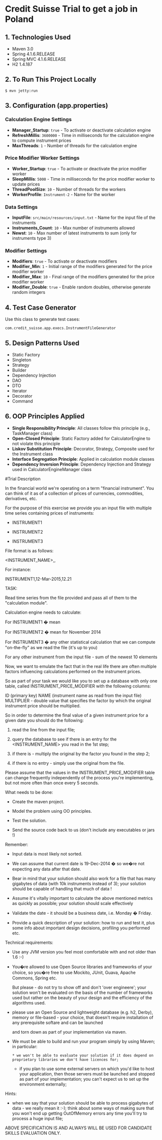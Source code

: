 # Credit Suisse Trial to get a job in Poland

## 1. Technologies Used
* Maven 3.0
* Spring 4.1.6.RELEASE
* Spring MVC 4.1.6.RELEASE
* H2 1.4.187

## 2. To Run This Project Locally
```shell
$ mvn jetty:run
```

## 3. Configuration (app.properties)

### Calculation Engine Settings
- **Manager_Startup**: `true` - To activate or deactivate calculation engine
- **RefreshMillis**: `3600000` - Time in milliseconds for the calculation engine to compute instrument prices
- **MaxThreads**: `1` - Number of threads for the calculation engine

### Price Modifier Worker Settings
- **Worker_Startup**: `true` - To activate or deactivate the price modifier worker
- **SleepMillis**: `5000` - Time in milliseconds for the price modifier worker to update prices
- **ThreadPoolSize**: `10` - Number of threads for the workers
- **WorkerProfile**: `Instrument-2` - Name for the worker

### Data Settings
- **InputFile**: `src/main/resources/input.txt` - Name for the input file of the instruments
- **Instruments_Count**: `10` - Max number of instruments allowed
- **Newst**: `10` - Max number of latest instruments to sum (only for instruments type 3)

### Modifier Settings
- **Modifiers**: `true` - To activate or deactivate modifiers
- **Modifier_Min**: `1` - Initial range of the modifiers generated for the price modifier worker
- **Modifier_Max**: `10` - Final range of the modifiers generated for the price modifier worker
- **Modifier_Double**: `true` - Enable random doubles, otherwise generate random integers

## 4. Test Case Generator
Use this class to generate test cases:
```
com.credit_suisse.app.execs.InstrumentFileGenerator
```

## 5. Design Patterns Used
- Static Factory
- Singleton
- Strategy
- Builder
- Dependency Injection
- DAO
- DTO
- Iterator
- Decorator
- Command

## 6. OOP Principles Applied
- **Single Responsibility Principle**: All classes follow this principle (e.g., TaskManager class)
- **Open-Closed Principle**: Static Factory added for CalculatorEngine to not violate this principle
- **Liskov Substitution Principle**: Decorator, Strategy, Composite used for the Instrument class
- **Interface Segregation Principle**: Applied in calculation module classes
- **Dependency Inversion Principle**: Dependency Injection and Strategy used in CalculatorEngineManager class


#Trial Description

In the financial world we're operating on a term "financial instrument". You can think of it as of a collection of prices of currencies, commodities, derivatives, etc.

For the purpose of this exercise we provide you an input file with multiple time series containing prices of instruments:

-	INSTRUMENT1

-	INSTRUMENT2

-	INSTRUMENT3

File format is as follows:

<INSTRUMENT_NAME>,<DATE>,<VALUE>

For instance:


INSTRUMENT1,12-Mar-2015,12.21

TASK:

Read time series from the file provided and pass all of them to the "calculation module".

Calculation engine needs to calculate:

For INSTRUMENT1 � mean

For INSTRUMENT2 � mean for November 2014

For INSTRUMENT3 � any other statistical calculation that we can compute "on-the-fly" as we read the file (it's up to you)

For any other instrument from the input file - sum of the newest 10 elements


Now, we want to emulate the fact that in the real life there are often multiple factors influencing calculations performed on the 
instrument prices. 

So as part of your task we would like you to set up a database with only one table, called INSTRUMENT_PRICE_MODIFIER with the 
following columns:


ID (primary key)
NAME (instrument name as read from the input file)
MULTIPLIER - double value that specifies the factor by which the original instrument price should be multiplied.

So in order to determine the final value of a given instrument price for a given date you should do the following:

1. read the line from the input file;

2. query the database to see if there is an entry for the <INSTRUMENT_NAME> you read in the 1st step;

3. if there is - multiply the original <VALUE> by the factor you found in the step 2;

4. if there is no entry - simply use the original <VALUE> from the file.


Please assume that the values in the INSTRUMENT_PRICE_MODIFIER table can change frequently independently of the process you're implementing, but not more often than once every 5 seconds.


What needs to be done:

-	Create the maven project.

-	Model the problem using OO principles.

-	Test the solution.

-	Send the source code back to us (don't include any executables or jars !)

Remember:

-	Input data is most likely not sorted.

-	We can assume that current date is 19-Dec-2014 � so we�re not expecting any data after that date.

-	Bear in mind that your solution should also work for a file that has many gigabytes of data (with 10k 	instruments instead of 3); your solution should be capable of handling that much of data !

-   Assume it's vitally important to calculate the above mentioned metrics as quickly as possible; your solution 	should scale 
	effectively 

-	Validate the date - it should be a business date, i.e. Monday � Friday.

- 	Provide a quick description of your solution: how to run and test it, plus some info about important design 	decisions, profiling you performed etc. 


Technical requirements:

-	Use any JVM version you feel most comfortable with and not older than 1.6 :-)

-	You�re allowed to use Open Source libraries and frameworks of your choice, so you�re free to use Mockito, 	JUnit, Guava, Apache Commons, Spring etc.

    But please - do not try to show off and don't 'over engineere'; your solution won't be evaluated on the basis of the number 
	of frameworks used but rather on the beauty of your design and the efficiency of the algorithms used.  

- 	please use an Open Source and lightweight database (e.g. h2, Derby), memory or file-based - your choice, that 	doesn't require installation of any prerequisite softare and can be launched 

	and torn down as part of your implementation via maven.

-	We must be able to build and run your program simply by using Maven; in particular:

        * we won't be able to evaluate your solution if it does depend on proprietary libraries we don't have licences for; 

	* if you plan to use some external servers on which you'd like to host your application, then those servers must be 
	launched and stopped as part of your implementation; you can't expect us to set up the environment externally;


Hints: 


-   when we say that your solution should be able to process gigabytes of data - we really mean it :-); think about 	some ways of making sure that you won't end up getting OutOfMemory errors any time you'll try to process a huge 	input file;	


ABOVE SPECIFICATION IS AND ALWAYS WILL BE USED FOR CANDIDATE SKILLS EVALUATION ONLY.